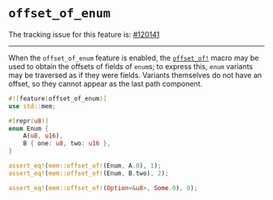 # `offset_of_enum`

The tracking issue for this feature is: [#120141]

[#120141]: https://github.com/rust-lang/rust/issues/120141

------------------------

When the `offset_of_enum` feature is enabled, the [`offset_of!`] macro may be used to obtain the
offsets of fields of `enum`s; to express this, `enum` variants may be traversed as if they were
fields. Variants themselves do not have an offset, so they cannot appear as the last path component.

```rust
#![feature(offset_of_enum)]
use std::mem;

#[repr(u8)]
enum Enum {
    A(u8, u16),
    B { one: u8, two: u16 },
}

assert_eq!(mem::offset_of!(Enum, A.0), 1);
assert_eq!(mem::offset_of!(Enum, B.two), 2);

assert_eq!(mem::offset_of!(Option<&u8>, Some.0), 0);
```

[`offset_of!`]: ../../std/mem/macro.offset_of.html
